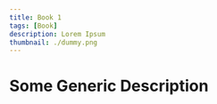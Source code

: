 ```yaml
---
title: Book 1
tags: [Book]
description: Lorem Ipsum
thumbnail: ./dummy.png
---
```


# Some Generic Description
